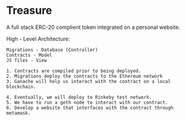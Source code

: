 # Treasure
 A full stack ERC-20 complient token integrated on a personal website.

High - Level Architecture:

    Migrations - Database (Controller)
    Contracts - Model
    JS files - View

    1. Contracts are compiled prior to being deployed.
    2. Migrations deploy the contracts to the Ethereum network
    3. Ganache will help us interact with the contract on a local blockchain.

    4. Eventually, we will deploy to Rinkeby test network. 
    5. We have to run a geth node to interact with our contract.
    6. Develop a website that interfaces with the contract through metamask.

